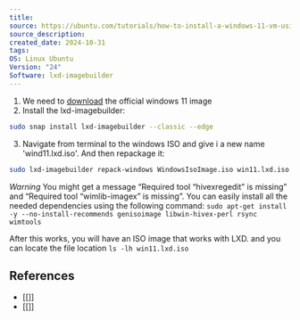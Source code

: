 ```yaml
---
title: 
source: https://ubuntu.com/tutorials/how-to-install-a-windows-11-vm-using-lxd#2-prepare-your-windows-image
source_description: 
created_date: 2024-10-31
tags: 
OS: Linux Ubuntu
Version: "24"
Software: lxd-imagebuilder
---
```

1. We need to [download](https://www.microsoft.com/en-us/software-download/windows11) the official windows 11 image 
2. Install the lxd-imagebuilder:
```bash
sudo snap install lxd-imagebuilder --classic --edge
```

3. Navigate from terminal to the windows ISO and give i a new name 'wind11.lxd.iso'. And then repackage it:
```bash
sudo lxd-imagebuilder repack-windows WindowsIsoImage.iso win11.lxd.iso
```

*Warning*
You might get a message “Required tool “hivexregedit” is missing” and “Required tool “wimlib-imagex” is missing”. You can easily install all the needed dependencies using the following command: `sudo apt-get install -y --no-install-recommends genisoimage libwin-hivex-perl rsync wimtools`

After this works, you will have an ISO image that works with LXD. and you can locate the file location `ls -lh win11.lxd.iso`




## References 
- [[]] 
- [[]] 
